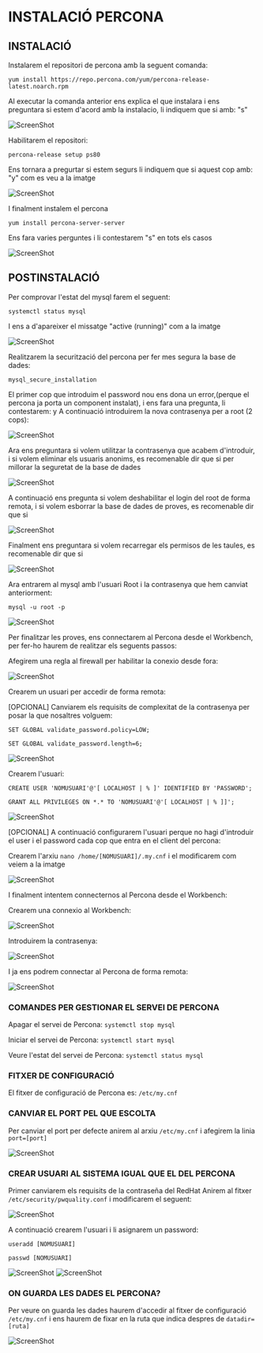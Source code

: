 # INSTALACIÓ PERCONA

## INSTALACIÓ

Instalarem el repositori de percona amb la seguent comanda:

`yum install https://repo.percona.com/yum/percona-release-latest.noarch.rpm`

Al executar la comanda anterior ens explica el que instalara i ens preguntara si estem d'acord amb la instalacio, li indiquem que si amb: "s"

![ScreenShot](imgs/percona.png)

Habilitarem el repositori:

`percona-release setup ps80`

Ens tornara a pregurtar si estem segurs li indiquem que si aquest cop amb: "y" com es veu a la imatge

![ScreenShot](imgs/habilitar_repositori_percona.png)

I finalment instalem el percona

`yum install percona-server-server`

Ens fara varies perguntes i li contestarem "s" en tots els casos

![ScreenShot](imgs/instalar_percona.png)

## POSTINSTALACIÓ

Per comprovar l'estat del mysql farem el seguent:

`systemctl status mysql`

I ens a d'apareixer el missatge "active (running)" com a la imatge

![ScreenShot](imgs/systemctl_mysql.png)

Realitzarem la securització del percona per fer mes segura la base de dades:

`mysql_secure_installation`

El primer cop que introduim el password nou ens dona un error,(perque el percona ja porta un component instalat), i ens fara una pregunta, li contestarem: y
A continuació introduirem la nova contrasenya per a root (2 cops):

![ScreenShot](imgs/percona_securitzacio.png)

Ara ens preguntara si volem utilitzar la contrasenya que acabem d'introduir, i si volem eliminar els usuaris anonims, es recomenable dir que si per millorar la seguretat de la base de dades

![ScreenShot](imgs/percona_securitzacio1.png)

A continuació ens pregunta si volem deshabilitar el login del root de forma remota, i si volem esborrar la base de dades de proves, es recomenable dir que si

![ScreenShot](imgs/percona_securitzacio2.png)

Finalment ens preguntara si volem recarregar els permisos de les taules, es recomenable dir que si

![ScreenShot](imgs/percona_securitzacio3.png)

Ara entrarem al mysql amb l'usuari Root i la contrasenya que hem canviat anteriorment:

`mysql -u root -p`

![ScreenShot](imgs/login_root.png)

Per finalitzar les proves, ens connectarem al Percona desde el Workbench, per fer-ho haurem de realitzar els seguents passos:

Afegirem una regla al firewall per habilitar la conexio desde fora:

![ScreenShot](imgs/regla_firewall.png)

Crearem un usuari per accedir de forma remota:

[OPCIONAL] Canviarem els requisits de complexitat de la contrasenya per posar la que nosaltres volguem:

`SET GLOBAL validate_password.policy=LOW;`

`SET GLOBAL validate_password.length=6;`

![ScreenShot](imgs/requisits_password.png)

Crearem l'usuari:

`CREATE USER 'NOMUSUARI'@'[ LOCALHOST | % ]' IDENTIFIED BY 'PASSWORD';`

`GRANT ALL PRIVILEGES ON *.* TO 'NOMUSUARI'@'[ LOCALHOST | % ]]';`

![ScreenShot](imgs/crear_usuari.png)

[OPCIONAL] A continuació configurarem l'usuari perque no hagi d'introduir el user i el password cada cop que entra en el client del percona:

Crearem l'arxiu `nano /home/[NOMUSUARI]/.my.cnf` i el modificarem com veiem a la imatge

![ScreenShot](imgs/autologin.png)

I finalment intentem connecternos al Percona desde el Workbench:

Crearem una connexio al Workbench:

![ScreenShot](imgs/workbench_connexio.png)

Introduirem la contrasenya:

![ScreenShot](imgs/login_workbench.png)

I ja ens podrem connectar al Percona de forma remota:

![ScreenShot](imgs/workbench_funciona.png)

### COMANDES PER GESTIONAR EL SERVEI DE PERCONA

Apagar el servei de Percona:
`systemctl stop mysql`

Iniciar el servei de Percona:
`systemctl start mysql`

Veure l'estat del servei de Percona:
`systemctl status mysql`

### FITXER DE CONFIGURACIÓ

El fitxer de configuració de Percona es:
`/etc/my.cnf`

### CANVIAR EL PORT PEL QUE ESCOLTA

Per canviar el port per defecte anirem al arxiu `/etc/my.cnf` i afegirem la linia `port=[port]`

![ScreenShot](imgs/port.png)

### CREAR USUARI AL SISTEMA IGUAL QUE EL DEL PERCONA

Primer canviarem els requisits de la contraseña del RedHat
Anirem al fitxer `/etc/security/pwquality.conf` i modificarem el seguent:

![ScreenShot](imgs/requisits_password_redhat.png)

A continuació crearem l'usuari i li asignarem un password:

`useradd [NOMUSUARI]`

`passwd [NOMUSUARI]`

![ScreenShot](imgs/crear_usuari_asix_SO.png)
![ScreenShot](imgs/cambiar_contra_asix_SO.png)

### ON GUARDA LES DADES EL PERCONA?

Per veure on guarda les dades haurem d'accedir al fitxer de configuració `/etc/my.cnf` i ens haurem de fixar en la ruta que indica despres de `datadir=[ruta]`

![ScreenShot](imgs/datadir.png)
